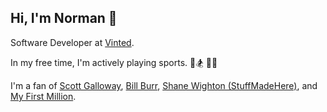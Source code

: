 ## Hi, I'm Norman 👋

Software Developer at [Vinted](https://vinted.fr).

In my free time, I'm actively playing sports. 🎾🏂 🏀🥾

I'm a fan of [Scott Galloway](https://www.profgalloway.com/), [Bill Burr](https://podcasts.apple.com/us/podcast/monday-morning-podcast/id480486345), [Shane Wighton (StuffMadeHere)](https://www.youtube.com/@StuffMadeHere), and [My First Million](https://www.youtube.com/@MyFirstMillionPod).
